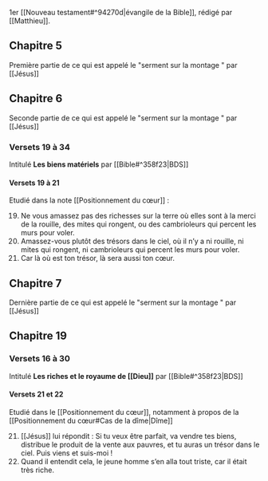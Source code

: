 1er [[Nouveau testament#^94270d|évangile de la Bible]], rédigé par [[Matthieu]].
## Chapitre 5
Première partie de ce qui est appelé le "serment sur la montage " par [[Jésus]]
## Chapitre 6
Seconde partie de ce qui est appelé le "serment sur la montage " par [[Jésus]]
### Versets 19 à 34
Intitulé **Les biens matériels** par [[Bible#^358f23|BDS]]
#### Versets 19 à 21
Etudié dans la note [[Positionnement du cœur]] :

19) Ne vous amassez pas des richesses sur la terre où elles sont à la merci de la rouille, des mites qui rongent, ou des cambrioleurs qui percent les murs pour voler.
20) Amassez-vous plutôt des trésors dans le ciel, où il n’y a ni rouille, ni mites qui rongent, ni cambrioleurs qui percent les murs pour voler.
21) Car là où est ton trésor, là sera aussi ton cœur.
## Chapitre 7
Dernière partie de ce qui est appelé le "serment sur la montage " par [[Jésus]]
## Chapitre 19
### Versets 16 à 30
Intitulé **Les riches et le royaume de [[Dieu]]** par [[Bible#^358f23|BDS]]
#### Versets 21 et 22
Etudié dans le [[Positionnement du cœur]], notamment à propos de la [[Positionnement du cœur#Cas de la dîme|Dîme]]

21) [[Jésus]] lui répondit : Si tu veux être parfait, va vendre tes biens, distribue le produit de la vente aux pauvres, et tu auras un trésor dans le ciel. Puis viens et suis-moi !
22) Quand il entendit cela, le jeune homme s’en alla tout triste, car il était très riche.